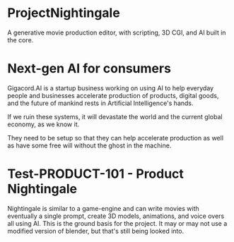 # ProjectNightingale
A generative movie production editor, with scripting, 3D CGI, and AI built in the core.

# Next-gen AI for consumers

Gigacord.AI is a startup business working on using AI to help everyday people and businesses accelerate production of products, digital goods, and the future of mankind rests in Artificial Intelligence's hands.

If we ruin these systems, it will devastate the world and the current global economy, as we know it.

They need to be setup so that they can help accelerate production as well as have some free will without the ghost in the machine.

# Test-PRODUCT-101 - Product Nightingale

Nightingale is similar to a game-engine and can write movies with eventually a single prompt, create 3D models, animations, and voice overs all using AI. This is the ground basis for the project. It may or may not use a modified version of blender, but that's still being looked into.
